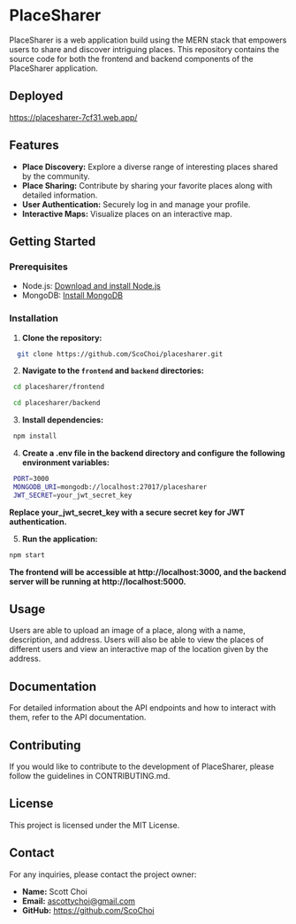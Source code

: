 # PlaceSharer


PlaceSharer is a web application build using the MERN stack that empowers users to share and discover intriguing places. This repository contains the source code for both the frontend and backend components of the PlaceSharer application.

## Deployed

https://placesharer-7cf31.web.app/

## Features

- **Place Discovery:** Explore a diverse range of interesting places shared by the community.
- **Place Sharing:** Contribute by sharing your favorite places along with detailed information.
- **User Authentication:** Securely log in and manage your profile.
- **Interactive Maps:** Visualize places on an interactive map.

## Getting Started

### Prerequisites

- Node.js: [Download and install Node.js](https://nodejs.org/)
- MongoDB: [Install MongoDB](https://docs.mongodb.com/manual/installation/)

### Installation

1. **Clone the repository:**

 ```bash
   git clone https://github.com/ScoChoi/placesharer.git
 ```

2. **Navigate to the `frontend` and `backend` directories:**
   
  ```bash
   cd placesharer/frontend
  ```
  ```bash
   cd placesharer/backend
  ```

3. **Install dependencies:**

  ```bash
   npm install
  ```

4. **Create a .env file in the backend directory and configure the following environment variables:**

  ```bash
   PORT=3000
   MONGODB_URI=mongodb://localhost:27017/placesharer
   JWT_SECRET=your_jwt_secret_key
  ```
   **Replace your_jwt_secret_key with a secure secret key for JWT authentication.**

5. **Run the application:**

```bash
npm start
```
**The frontend will be accessible at http://localhost:3000, and the backend server will be running at http://localhost:5000.**

## Usage
Users are able to upload an image of a place, along with a name, description, and address. Users will also be able to view the places of different users and view an interactive map of the location given by the address.

## Documentation
For detailed information about the API endpoints and how to interact with them, refer to the API documentation.

## Contributing
If you would like to contribute to the development of PlaceSharer, please follow the guidelines in CONTRIBUTING.md.

## License
This project is licensed under the MIT License.

## Contact
For any inquiries, please contact the project owner:

- **Name:** Scott Choi
- **Email:** ascottychoi@gmail.com
- **GitHub:** https://github.com/ScoChoi
